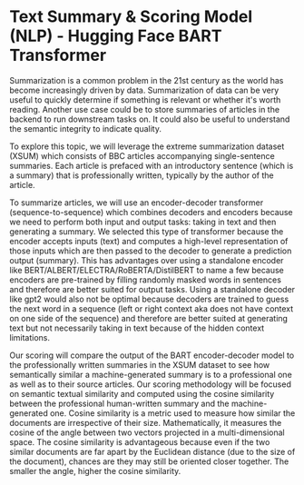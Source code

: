 # Text Summary & Scoring Model (NLP) - Hugging Face BART Transformer

Summarization is a common problem in the 21st century as the world has become increasingly driven by data. Summarization of data can be very useful to quickly determine if something is relevant or whether it's worth reading. Another use case could be to store summaries of articles in the backend to run downstream tasks on. It could also be useful to understand the semantic integrity to indicate quality.

To explore this topic, we will leverage the extreme summarization dataset (XSUM) which consists of BBC articles accompanying single-sentence summaries. Each article is prefaced with an introductory sentence (which is a summary) that is professionally written, typically by the author of the article.

To summarize articles, we will use an encoder-decoder transformer (sequence-to-sequence) which combines decoders and encoders because we need to perform both input and output tasks: taking in text and then generating a summary. We selected this type of transformer because the encoder accepts inputs (text) and computes a high-level representation of those inputs which are then passed to the decoder to generate a prediction output (summary). This has advantages over using a standalone encoder like BERT/ALBERT/ELECTRA/RoBERTA/DistilBERT to name a few because encoders are pre-trained by filling randomly masked words in sentences and therefore are better suited for output tasks. Using a standalone decoder like gpt2 would also not be optimal because decoders are trained to guess the next word in a sequence (left or right context aka does not have context on one side of the sequence) and therefore are better suited at generating text but not necessarily taking in text because of the hidden context limitations. 

Our scoring will compare the output of the BART encoder-decoder model to the professionally written summaries in the XSUM dataset to see how semantically similar a machine-generated summary is to a professional one as well as to their source articles. Our scoring methodology will be focused on semantic textual similarity and computed using the cosine similarity between the professional human-written summary and the machine-generated one. Cosine similarity is a metric used to measure how similar the documents are irrespective of their size. Mathematically, it measures the cosine of the angle between two vectors projected in a multi-dimensional space. The cosine similarity is advantageous because even if the two similar documents are far apart by the Euclidean distance (due to the size of the document), chances are they may still be oriented closer together. The smaller the angle, higher the cosine similarity.
